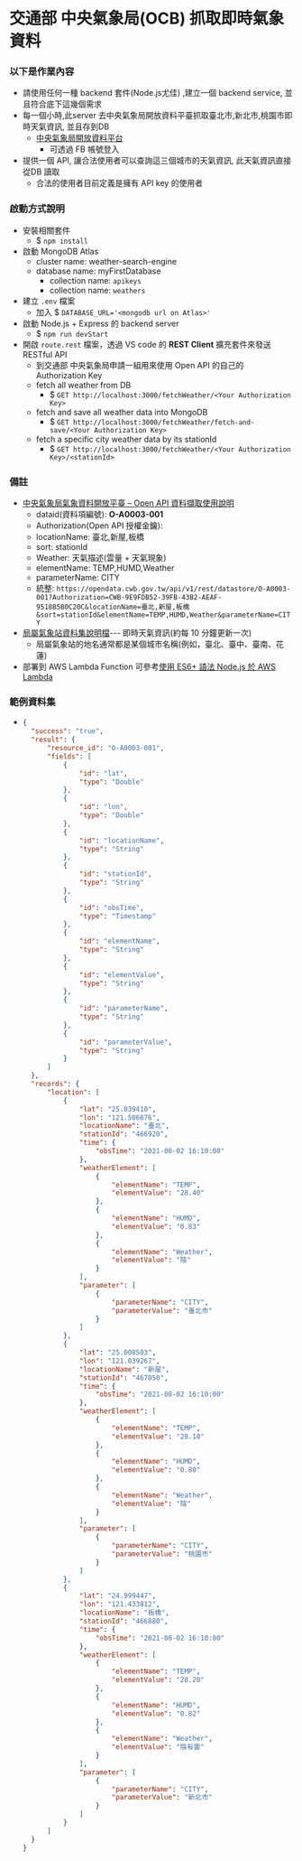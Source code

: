 交通部 中央氣象局(OCB) 抓取即時氣象資料
===

### 以下是作業內容
- 請使用任何一種 backend 套件(Node.js尤佳) ,建立一個 backend service, 並且符合底下這幾個需求
- 每一個小時,此server 去中央氣象局開放資料平臺抓取臺北市,新北市,桃園市即時天氣資訊, 並且存到DB
  + [中央氣象局開放資料平台](https://opendata.cwb.gov.tw/index)
    * 可透過 FB 帳號登入
- 提供一個 API, 讓合法使用者可以查詢這三個城市的天氣資訊, 此天氣資訊直接從DB 讀取
  + 合法的使用者目前定義是擁有 API key 的使用者

### 啟動方式說明
- 安裝相關套件
  + $ `npm install`
- 啟動 MongoDB Atlas
  + cluster name: weather-search-engine
  + database name: myFirstDatabase
    * collection name: `apikeys`
    * collection name: `weathers`
- 建立 `.env` 檔案
  + 加入 $ `DATABASE_URL='<mongodb url on Atlas>'`
- 啟動 Node.js + Express 的 backend server
  + $ `npm run devStart`
- 開啟 `route.rest` 檔案，透過 VS code 的 **REST Client** 擴充套件來發送 RESTful API
  + 到交通部 中央氣象局申請一組用來使用 Open API 的自己的 Authorization Key
  + fetch all weather from DB
    * $ `GET http://localhost:3000/fetchWeather/<Your Authorization Key>`
  + fetch and save all weather data into MongoDB
    * $ `GET http://localhost:3000/fetchWeather/fetch-and-save/<Your Authorization Key>`
  + fetch a specific city weather data by its stationId
    * $ `GET http://localhost:3000/fetchWeather/<Your Authorization Key>/<stationId>`

### 備註
- [中央氣象局氣象資料開放平臺 – Open API 資料擷取使用說明](https://opendata.cwb.gov.tw/opendatadoc/CWB_Opendata_API_V1.2.pdf)
  + dataid(資料項編號): **O-A0003-001**
  + Authorization(Open API 授權金鑰):
  + locationName: 臺北,新屋,板橋
  + sort: stationId
  + Weather: 天氣描述(雲量 + 天氣現象)
  + elementName: TEMP,HUMD,Weather
  + parameterName: CITY
  + 統整: `https://opendata.cwb.gov.tw/api/v1/rest/datastore/O-A0003-001?Authorization=CWB-9E9FDB52-39FB-43B2-AEAF-9518B5B0C20C&locationName=臺北,新屋,板橋&sort=stationId&elementName=TEMP,HUMD,Weather&parameterName=CITY`
- [局屬氣象站資料集說明檔](https://opendata.cwb.gov.tw/opendatadoc/DIV2/A0003-001.pdf)--- 即時天氣資訊(約每 10 分鐘更新一次)
  + 局屬氣象站的地名通常都是某個城市名稱(例如，臺北、臺中、臺南、花蓮)
- 部署到 AWS Lambda Function 可參考[使用 ES6+ 語法 Node.js 於 AWS Lambda](https://www.coryma.me/2019/06/19/%E4%BD%BF%E7%94%A8-es6-%E8%AA%9E%E6%B3%95-node-js-%E6%96%BC-aws-lambda/)

### 範例資料集
- ```json
  {
    "success": "true",
    "result": {
        "resource_id": "O-A0003-001",
        "fields": [
            {
                "id": "lat",
                "type": "Double"
            },
            {
                "id": "lon",
                "type": "Double"
            },
            {
                "id": "locationName",
                "type": "String"
            },
            {
                "id": "stationId",
                "type": "String"
            },
            {
                "id": "obsTime",
                "type": "Timestamp"
            },
            {
                "id": "elementName",
                "type": "String"
            },
            {
                "id": "elementValue",
                "type": "String"
            },
            {
                "id": "parameterName",
                "type": "String"
            },
            {
                "id": "parameterValue",
                "type": "String"
            }
        ]
    },
    "records": {
        "location": [
            {
                "lat": "25.039410",
                "lon": "121.506676",
                "locationName": "臺北",
                "stationId": "466920",
                "time": {
                    "obsTime": "2021-08-02 16:10:00"
                },
                "weatherElement": [
                    {
                        "elementName": "TEMP",
                        "elementValue": "28.40"
                    },
                    {
                        "elementName": "HUMD",
                        "elementValue": "0.83"
                    },
                    {
                        "elementName": "Weather",
                        "elementValue": "陰"
                    }
                ],
                "parameter": [
                    {
                        "parameterName": "CITY",
                        "parameterValue": "臺北市"
                    }
                ]
            },
            {
                "lat": "25.008503",
                "lon": "121.039267",
                "locationName": "新屋",
                "stationId": "467050",
                "time": {
                    "obsTime": "2021-08-02 16:10:00"
                },
                "weatherElement": [
                    {
                        "elementName": "TEMP",
                        "elementValue": "28.10"
                    },
                    {
                        "elementName": "HUMD",
                        "elementValue": "0.80"
                    },
                    {
                        "elementName": "Weather",
                        "elementValue": "陰"
                    }
                ],
                "parameter": [
                    {
                        "parameterName": "CITY",
                        "parameterValue": "桃園市"
                    }
                ]
            },
            {
                "lat": "24.999447",
                "lon": "121.433812",
                "locationName": "板橋",
                "stationId": "466880",
                "time": {
                    "obsTime": "2021-08-02 16:10:00"
                },
                "weatherElement": [
                    {
                        "elementName": "TEMP",
                        "elementValue": "28.20"
                    },
                    {
                        "elementName": "HUMD",
                        "elementValue": "0.82"
                    },
                    {
                        "elementName": "Weather",
                        "elementValue": "陰有雷"
                    }
                ],
                "parameter": [
                    {
                        "parameterName": "CITY",
                        "parameterValue": "新北市"
                    }
                ]
            }
        ]
    }
  }
  ```
